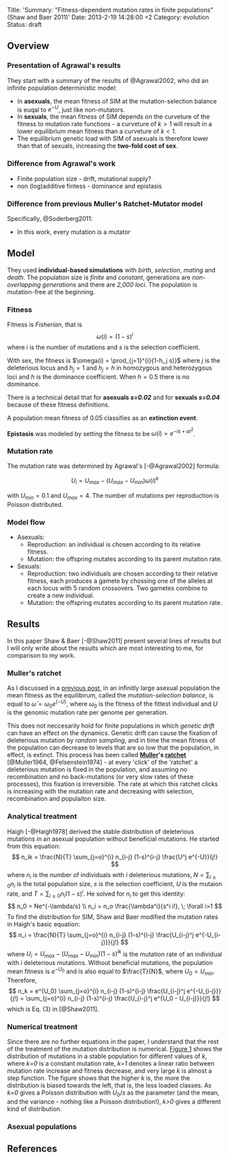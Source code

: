 Title: 'Summary: "Fitness-dependent mutation rates in finite populations" (Shaw and Baer 2011)'
Date: 2013-2-19 14:28:00 +2
Category: evolution
Status: draft

## Overview 

### Presentation of Agrawal's results

They start with a summary of the results of @Agrawal2002, who did an infinite population deterministic model:

* In **asexuals**, the mean fitness of SIM at the mutation-selection balance is euqal to $e^{-U}$, just like non-mutators.
* In **sexuals**, the mean fitness of SIM depends on the curveture of the fitness to mutation rate functions - a curveture of $k>1$ will result in a lower equilibrium mean fitness than a curveture of $k<1$.
* The equilibrium genetic load with SIM of asexuals is therefore lower than that of sexuals, increasing the **two-fold cost of sex**.

### Difference from Agrawal's work

* Finite population size - drift, mutational supply?
* non (log)additive fintess - dominance and epistasis

### Difference from previous Muller's Ratchet-Mutator model

Specifically, @Soderberg2011:

* In this work, every mutation is a mutator

## Model

They used **individual-based simulations** with *birth*, *selection*, *mating* and *death*. The population size is *finite* and *constant*, generations are *non-overlapping generations* and there are *2,000 loci*. The population is mutation-free at the beginning.

### Fitness

Fitness is *Fisherian*, that is 
$$
\omega(i) = (1-s)^i
$$
where *i* is the number of mutations and *s* is the selection coefficient. 

With sex, the fitness is $\omega(i) = \prod_{j=1}^{i}{1-h_j s)}$ where *j* is the deleterious locus and $h_j=1$ and $h_j=h$ in homozygous and heterozygous loci and *h* is the dominance coefficient. When $h=0.5$ there is no dominance. 

There is a technical detail that for **asexuals *s=0.02*** and for **sexuals *s=0.04*** because of these fitness definitions.

A population mean fitness of 0.05 classifies as an **extinction event**.

**Epistasis** was modeled by setting the fitness to be $\omega(i) = e^{-is+\alpha i^2}$.

### Mutation rate

The mutation rate was determined by Agrawal's [-@Agrawal2002] formula:

$$
U_{i} = U_{max}-(U_{max}-U_{min})\omega(i)^k
$$

with $U_{min}=0.1$ and $U_{max}=4$. The number of mutations per reproduction is Poisson distributed. 

### Model flow

- Asexuals:
    - Reproduction: an individual is chosen according to its relative fitness.
    - Mutation: the offspring mutates according to its parent mutation rate.
- Sexuals:
    - Reproduction: two individuals are chosen according to their relative fitness, each produces a gamete by chossing one of the alleles at each locus with 5 random crossovers. Two gametes combine to create a new individual.
    - Mutation: the offspring mutates according to its parent mutation rate.

## Results

In this paper Shaw & Baer [-@Shaw2011] present several lines of results but I will only write about the results which are most interesting to me, for comparison to my work.

### Muller's ratchet

As I discussed in a [previous post](/mean-fitness-at-the-mutation-selection-balance/), in an infinitly large asexual population the mean fitness as the equilibirum, called the *mutation-selection balance*, is equal to $\bar{\omega} = \omega_0 e^(-U)$, where $\omega_0$ is the fitness of the fittest individual and $U$ is the genomic mutation rate per genome per generation.

This does not neccesarily hold for finite populations in which *genetic drift* can have an effect on the dynamics. Genetic drift can cause the fixation of deleterious mutation by *random sampling*, and in time the mean fitness of the population can decrease to levels that are so low that the population, in effect, is extinct. This process has been called **[Muller]'s [ratchet]** [@Muller1964, @Felsenstein1974] - at every 'click' of the 'ratchet' a deleterious mutation is fixed in the population, and assuming no recombination and no back-mutations (or very slow rates of these processes), this fixation is irreversible. The rate at which this ratchet clicks is increasing with the mutation rate and decreasing with selection, recombination and populaiton size.

### Analytical treatment

Haigh [-@Haigh1978] derived the stable distribution of deleterious mutations in an asexual population without beneficial mutations. He started from this equation:
$$
n_ik = \frac{N}{T} \sum_{j=o}^{i} n_{i-j} (1-s)^{i-j} \frac{U^j e^{-U}}{j!}
$$
where $n_i$ is the number of individuals with *i* deleterious mutations, $N=\sum_{i \ge 0} n_i$ is the total population size, *s* is the selection coefficient, *U* is the mutaion rate, and $T = \sum_{i \ge 0} n_i (1-s)^i$. He solved for $n_i$ to get this identity:
$$
n_0 = Ne^{-\lambda/s} \\
n_i = n_o \frac{\lambda^i}{s^i i!}, \; \forall i>1
$$
To find the distribution for SIM, Shaw and Baer modified the mutation rates in Haigh's basic equation:
$$
n_i = \frac{N}{T} \sum_{j=o}^{i} n_{i-j} (1-s)^{i-j} \frac{U_{i-j}^j e^{-U_{i-j}}}{j!}
$$
where $U_{i} = U_{max} - (U_{max} - U_{min})(1-s)^{ik}$ is the mutation rate of an individual with $i$ deleterious mutations.
Without beneficial mutations, the population mean fitness is $e^{-U_0}$ and is also equal to $\frac{T}{N}$, where $U_0 = U_{min}$. Therefore,
$$
n_k = e^{U_0} \sum_{j=o}^{i} n_{i-j} (1-s)^{i-j} \frac{U_{i-j}^j e^{-U_{i-j}}}{j!} = 
\sum_{j=o}^{i} n_{i-j} (1-s)^{i-j} \frac{U_{i-j}^j e^{U_0 - U_{i-j}}}{j!}
$$
which is Eq. (3) in [@Shaw2011]. 

### Numerical treatment 

Since there are no further equations in the paper, I understand that the rest of the treatment of the mutation distribution is numerical. [Figure 1] shows the distribution of mutations in a stable population for different values of *k*, where *k=0* is a constant mutation rate, *k=1* denotes a linear ratio between mutation rate increase and fitness decrease, and very large *k* is almost a step function. The figure shows that the higher *k* is, the more the distribution is biased towards the left, that is, the less loaded classes. As *k=0* gives a Poisson distribution with $U_0/s$ as the parameter (and the mean, and the variance - nothing like a Poisson distribution!), *k>0* gives a different kind of distribution.

### Asexual populations




## References

[Muller]: http://en.wikipedia.org/wiki/Hermann_Joseph_Muller
[ratchet]: http://en.wikipedia.org/wiki/Ratchet_(device)
[Figure 1]: http://onlinelibrary.wiley.com/store/10.1111/j.1420-9101.2011.02320.x/asset/image_n/JEB_2320_f2.gif?v=1&t=hdgbdo6r&s=e408de2de296548126498e914767d39207b9317a
